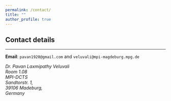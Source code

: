 ```yaml
---
permalink: /contact/
title: ""
author_profile: true
---
```


## Contact details 


------------------

**Email**: `pavan1920@gmail.com` and `veluvali@mpi-magdeburg.mpg.de`
<address>
Dr. Pavan Laxmipathy Veluvali <br /> Room 1.08 <br />  MPI-DCTS<br /> Sandtorstr. 1,<br /> 39106 Madeburg, <br /> Germany
</address> 
